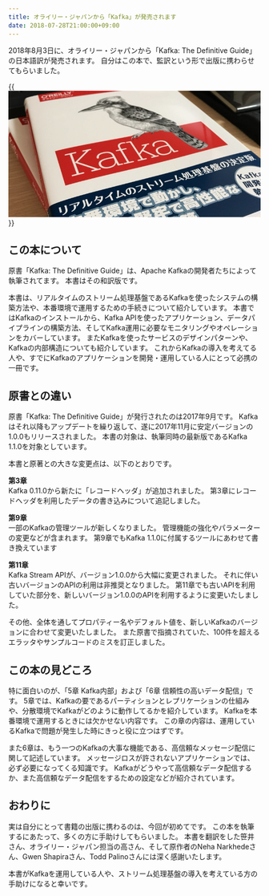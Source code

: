 ```yaml
---
title: オライリー・ジャパンから「Kafka」が発売されます
date: 2018-07-28T21:00:00+09:00
---
```


2018年8月3日に、オライリー・ジャパンから「Kafka: The Definitive Guide」の日本語訳が発売されます。
自分はこの本で、監訳という形で出版に携わらせてもらいました。

{{<img src="kafka_books.jpg" alt="Kafak books">}}

この本について
--------------

原書「Kafka: The Definitive Guide」は、Apache Kafkaの開発者たちによって執筆されてます。
本書はその和訳版です。

本書は、リアルタイムのストリーム処理基盤であるKafkaを使ったシステムの構築方法や、本番環境で運用するための手続きについて紹介しています。
本書ではKafkaのインストールから、Kafka APIを使ったアプリケーション、データパイプラインの構築方法、そしてKafka運用に必要なモニタリングやオペレーションをカバーしています。
またKafkaを使ったサービスのデザインパターンや、Kafkaの内部構造についても紹介しています。
これからKafkaの導入を考えてる人や、すでにKafkaのアプリケーションを開発・運用している人にとって必携の一冊です。

原書との違い
------------

原書「Kafka: The Definitive Guide」が発行されたのは2017年9月です。
Kafkaはそれ以降もアップデートを繰り返して、遂に2017年11月に安定バージョンの1.0.0もリリースされました。
本書の対象は、執筆同時の最新版であるKafka 1.1.0を対象としています。

本書と原著との大きな変更点は、以下のとおりです。

**第3章**  
Kafka 0.11.0から新たに「レコードヘッダ」が追加されました。
第3章にレコードヘッダを利用したデータの書き込みについて追記しました。

**第9章**  
一部のKafkaの管理ツールが新しくなりました。
管理機能の強化やパラメーターの変更などが含まれます。
第9章でもKafka 1.1.0に付属するツールにあわせて書き換えています

**第11章**  
Kafka Stream APIが、バージョン1.0.0から大幅に変更されました。 それに伴い古いバージョンのAPIの利用は非推奨となりました。
第11章でも古いAPIを利用していた部分を、新しいバージョン1.0.0のAPIを利用するように変更いたしました。

その他、全体を通してプロパティー名やデフォルト値を、新しいKafkaのバージョンに合わせて変更いたしました。
また原書で指摘されていた、100件を超えるエラッタやサンプルコードのミスを訂正しました。

この本の見どころ
----------------

特に面白いのが、「5章 Kafka内部」および「6章 信頼性の高いデータ配信」です。
5章では、Kafkaの要であるパーティションとレプリケーションの仕組みや、分散環境でKafkaがどのように動作してるかを紹介しています。
Kafkaを本番環境で運用するときには欠かせない内容です。
この章の内容は、運用しているKafkaで問題が発生した時にきっと役に立つはずです。

また6章は、もう一つのKafkaの大事な機能である、高信頼なメッセージ配信に関して記述しています。
メッセージロスが許されないアプリケーションでは、必ず必要になってくる知識です。
Kafkaがどうやって高信頼なデータ配信するか、また高信頼なデータ配信をするための設定などが紹介されています。

おわりに
--------

実は自分にとって書籍の出版に携わるのは、今回が初めてです。
この本を執筆するにあたって、多くの方に手助けしてもらいました。
本書を翻訳をした笹井さん、オライリー・ジャパン担当の高さん、そして原作者のNeha Narkhedeさん、Gwen Shapiraさん、Todd Palinoさんには深く感謝いたします。

本書がKafkaを運用している人や、ストリーム処理基盤の導入を考えている方の手助けになると幸いです。
